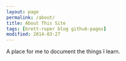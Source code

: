 ```yaml
---
layout: page
permalink: /about/
title: About This Site
tags: [brett-roper blog github-pages]
modified: 2014-03-27
---
```


A place for me to document the things I learn.
